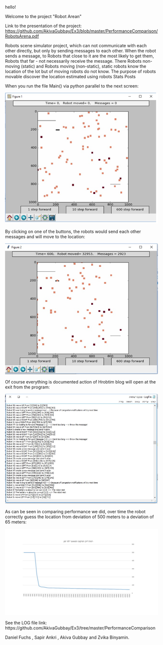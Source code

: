 hello!

Welcome to the project "Robot Arean"

Link to the presentation of the project: https://github.com/AkivaGubbay/Ex3/blob/master/PerformanceComparison/RobotsArena.pdf

Robots scene simulator project, which can not communicate with each other directly, but only by sending messages to each other.
When the robot sends a message, to Robots that close to it are the most likely to get them, Robots that far - not necessarily receive the message.
There Robots non-moving (static) and Robots moving (non-static), static robots know the location of the lot but of moving robots do not know.
The purpose of robots movable discover the location estimated using robots Stats Posts

When you run the file Main() via python parallel to the next screen:
<p align="center">
  <img src="https://github.com/AkivaGubbay/Ex3/blob/master/pictures/Image1.jpg?raw=true" width="600"/>
</p>


By clicking on one of the buttons, the robots would send each other messages and will move to the location:
<p align="center">
  <img src="https://github.com/AkivaGubbay/Ex3/blob/master/pictures/Image2.jpg?raw=true" width="600"/>
</p>

Of course everything is documented action of Hrobtim blog will open at the exit from the program:
<p align="center">
  <img src="https://github.com/AkivaGubbay/Ex3/blob/master/pictures/Image3.jpg?raw=true" width="600"/>
</p>


As can be seen in comparing performance we did, over time the robot correctly guess the location from deviation of 500 meters to a deviation of 65 meters:
<p align="center">
  <img src="https://github.com/AkivaGubbay/Ex3/blob/master/Performance Comparison/graph.jpg?raw=true" width="800"/>
</p>
See the LOG file link: https://github.com/AkivaGubbay/Ex3/tree/master/PerformanceComparison





Daniel Fuchs , Sapir Ankri , Akiva Gubbay and Zvika Binyamin.


